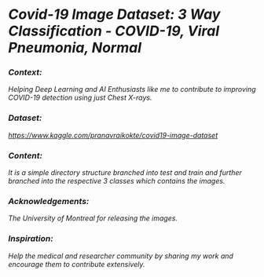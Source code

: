 # _Covid-19 Image Dataset: 3 Way Classification - COVID-19, Viral Pneumonia, Normal_

### _Context:_
_Helping Deep Learning and AI Enthusiasts like me to contribute to improving COVID-19 detection using just Chest X-rays._

### _Dataset:_ 
_https://www.kaggle.com/pranavraikokte/covid19-image-dataset_

### _Content:_
_It is a simple directory structure branched into test and train and further branched into the respective 3 classes which contains the images._

### _Acknowledgements:_
_The University of Montreal for releasing the images._

### _Inspiration:_
_Help the medical and researcher community by sharing my work and encourage them to contribute extensively._


